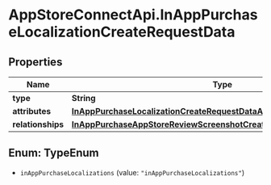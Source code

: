 # AppStoreConnectApi.InAppPurchaseLocalizationCreateRequestData

## Properties

Name | Type | Description | Notes
------------ | ------------- | ------------- | -------------
**type** | **String** |  | 
**attributes** | [**InAppPurchaseLocalizationCreateRequestDataAttributes**](InAppPurchaseLocalizationCreateRequestDataAttributes.md) |  | 
**relationships** | [**InAppPurchaseAppStoreReviewScreenshotCreateRequestDataRelationships**](InAppPurchaseAppStoreReviewScreenshotCreateRequestDataRelationships.md) |  | 



## Enum: TypeEnum


* `inAppPurchaseLocalizations` (value: `"inAppPurchaseLocalizations"`)




